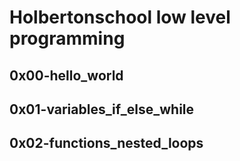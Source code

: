 # Holbertonschool low level programming #

## 0x00-hello_world ##

## 0x01-variables_if_else_while

## 0x02-functions_nested_loops
